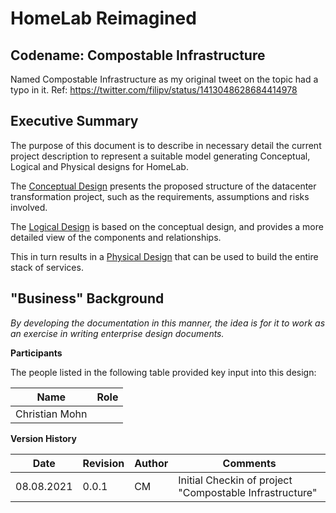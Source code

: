 # HomeLab Reimagined

## Codename: Compostable Infrastructure
Named Compostable Infrastructure as my original tweet on the topic had a typo in it. 
Ref: https://twitter.com/filipv/status/1413048628684414978


## Executive Summary

The purpose of this document is to describe in necessary detail the current project description to represent a suitable model generating Conceptual, Logical and Physical designs for HomeLab. 

The [Conceptual Design](Conceptual.md) presents the proposed structure of the datacenter transformation project, such as the requirements, assumptions and risks involved.

The [Logical Design](Logical.md) is based on the conceptual design, and provides a more detailed view of the components and relationships.

This in turn results in a [Physical Design](Physical.md) that can be used to build the entire stack of services.

## "Business" Background

*By developing the documentation in this manner, the idea is for it to work as an exercise in writing enterprise design documents.*


**Participants**

The people listed in the following table provided key input into this design:


|Name|Role|
|---|---|
|Christian Mohn||Owner|

**Version History**

|Date|Revision|Author|Comments|
|---|---|---|---|
|08.08.2021|0.0.1|CM|Initial Checkin of project "Compostable Infrastructure"
